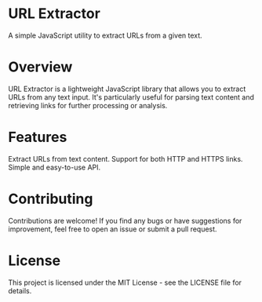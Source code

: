 # URL Extractor
A simple JavaScript utility to extract URLs from a given text.

# Overview
URL Extractor is a lightweight JavaScript library that allows you to extract URLs from any text input. It's particularly useful for parsing text content and retrieving links for further processing or analysis.

# Features
Extract URLs from text content.
Support for both HTTP and HTTPS links.
Simple and easy-to-use API.

# Contributing
Contributions are welcome! If you find any bugs or have suggestions for improvement, feel free to open an issue or submit a pull request.

# License
This project is licensed under the MIT License - see the LICENSE file for details.
